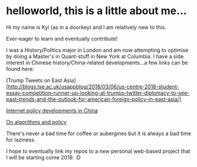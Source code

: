 # helloworld, this is a little about me...

Hi my name is Kyi (as in a doorkey) and I am relatively new to this. 

Ever-eager to learn and eventually contribute! 

I was a History/Politics major in London and am now attempting to optimise by doing a Master's in Quant-stuff in New York at Columbia. I have a side interest in Chinese history/China-related developments...a few links can be found here:

[Trump Tweets on East Asia][http://blogs.lse.ac.uk/usappblog/2018/03/06/us-centre-2018-student-essay-competition-runner-up-looking-at-trumps-twitter-diplomacy-to-see-past-trends-and-the-outlook-for-american-foreign-policy-in-east-asia/]

[Internet policy developments in China](http://www.youngchinawatchers.com/2nd-lau-ycw-essay-competition-first-runner-up-chinas-cyber-public-space-the-double-edged-sword-linking-state-and-society/)

[On algorithms and policy](https://beaveronline.co.uk/someone-like-big-big-data-get/)

There's never a bad time for coffee or aubergines but it is always a bad time for laziness.  

I hope to eventually link my repos to a new personal web-based project that I will be starting come 2019. :D
